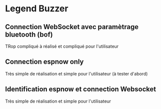 # Legend Buzzer

## Connection WebSocket avec paramètrage bluetooth (bof)
TRop compliqué à réalisé et compliqué pour l'utilisateur
## Connection espnow only
Très simple de réalisation et simple pour l'utilisateur (à tester d'abord)
## Identification espnow et connection Websocket
Très simple de réalisation et simple pour l'utilisateur

## 
